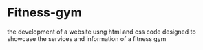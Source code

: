 # Fitness-gym
the development of a website usng html and css code designed to showcase the services and information of a fitness gym 
